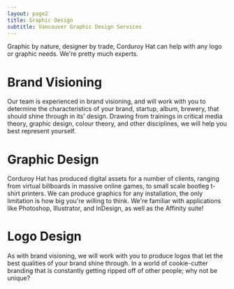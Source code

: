 ```yaml
---
layout: page2
title: Graphic Design 
subtitle: Vancouver Graphic Design Services 
---
```


<!-- add a carousel here -->


Graphic by nature, designer by trade, Corduroy Hat can help with any logo or graphic needs. We're pretty much experts.


# Brand Visioning
Our team is experienced in brand visioning, and will work with you to determine the characteristics of your brand, startup, album, brewery, that should shine through in its' design. Drawing from trainings in critical media theory, graphic design, colour theory, and other disciplines, we will help you best represent yourself.

# Graphic Design
Corduroy Hat has produced digital assets for a number of clients, ranging from virtual billboards in massive online games, to small scale bootleg t-shirt printers. We can produce graphics for any installation, the only limitation is how big you're willing to think. We're familiar with applications like Photoshop, Illustrator, and InDesign, as well as the Affinity suite!

# Logo Design
As with brand visioning, we will work with you to produce logos that let the best qualities of your brand shine through. In a world of cookie-cutter branding that is constantly getting ripped off of other people; why not be unique?